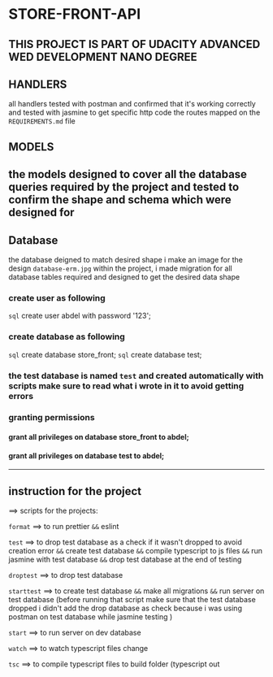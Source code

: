 # STORE-FRONT-API

## THIS PROJECT IS PART OF UDACITY ADVANCED WED DEVELOPMENT NANO DEGREE

## HANDLERS
all handlers tested with postman and confirmed that it's working correctly and tested with jasmine to get specific http code the routes mapped on the `REQUIREMENTS.md` file

## MODELS
the models designed to cover all the database queries required by the project and tested to confirm the shape and schema which were designed for
---------------------------------------------------------------------------------------------
## Database 
the database deigned to match desired shape i make an image for the design `database-erm.jpg` within the project, i made migration for all database tables required and designed to get the desired data shape

### create user as following 
`sql` create user abdel with password '123';

### create database as following
`sql` create database store_front;
`sql` create database test;

### the test database is named `test` and created automatically with scripts make sure to read what i wrote in it to avoid getting errors 

### granting permissions 


#### grant all privileges on database store_front to abdel; 

#### grant all privileges on database test to abdel;
----------------------------------------------------------------------------------------------
## instruction for the project 
==> scripts for the projects:

`format` ==> to run prettier `&&` eslint

`test` ==> to drop test database as a check if it wasn't dropped to avoid creation error `&&` create test database `&&` compile typescript to js files `&&` run jasmine with test database `&&` drop test database at the end of testing

`droptest` ==> to drop test database 

`starttest` ==> to create test database `&&` make all migrations `&&` run server on test database (before running that script make sure that the test database dropped i didn't add the drop database as check because i was using postman on test database while jasmine testing )

`start` ==> to run server on dev database 

`watch` ==> to watch typescript files change

`tsc` ==> to compile typescript files to build folder (typescript out
